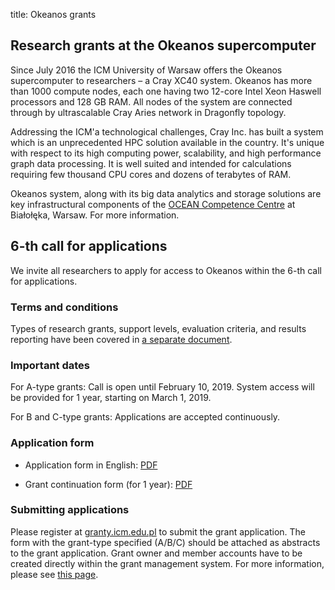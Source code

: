 title: Okeanos grants

## Research grants at the Okeanos supercomputer

Since July 2016 the ICM University of Warsaw offers the Okeanos
supercomputer to researchers – a Cray XC40 system. Okeanos has more
than 1000 compute nodes, each one having two 12-core Intel Xeon
Haswell processors and 128 GB RAM. All nodes of the system are
connected through by ultrascalable Cray Aries network in Dragonfly
topology.

Addressing the ICM'a technological challenges, Cray Inc. has built a
system which is an unprecedented HPC solution available in the
country. It's unique with respect to its high computing power,
scalability, and high performance graph data processing. It is well
suited and intended for calculations requiring few thousand CPU cores
and dozens of terabytes of RAM.

Okeanos system, along with its big data analytics and storage
solutions are key infrastructural components of the [OCEAN Competence
Centre](http://ocean.icm.edu.pl) at Białołęka, Warsaw. For more information.

## 6-th call for applications

We invite all researchers to apply for access to Okeanos within the
6-th call for applications.

### Terms and conditions

Types of research grants, support levels, evaluation criteria, and
results reporting have been covered in [a separate
document](././Granty_Okeanos_EN.pdf).

### Important dates

For A-type grants: Call is open until February 10, 2019. System access
will be provided for 1 year, starting on March 1, 2019.

For B and C-type grants: Applications are accepted continuously.

### Application form

- Application form in English:
  [PDF](./Formularz_Grant_En_Konkurs_5.pdf)

- Grant continuation form (for 1 year):
  [PDF](./Formularz_wniosek_o_przedluzenie_grantu.pdf)

### Submitting applications

Please register at [granty.icm.edu.pl](https://granty.icm.edu.pl) to
submit the grant application. The form with the grant-type specified
(A/B/C) should be attached as abstracts to the grant
application. Grant owner and member accounts have to be created
directly within the grant management system. For more information,
please see [this page](./en_jak_wystapic_o_grant_obliczeniowy.md).
